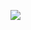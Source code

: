 ![](https://automationghana.com/wp-content/uploads/2024/03/modern-architecture-buildings-in-vienna-austria-eu-2023-11-27-05-14-09-utc-scaled.jpg)
